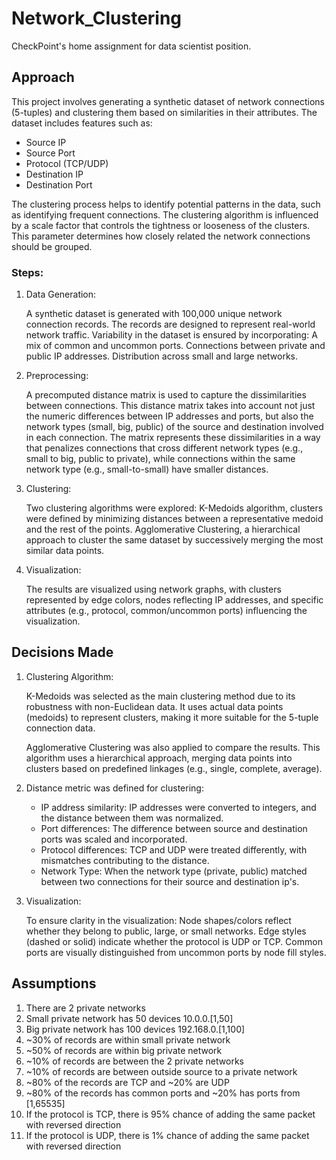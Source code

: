 # Network_Clustering
CheckPoint's home assignment for data scientist position.

## Approach
This project involves generating a synthetic dataset of network connections (5-tuples) and clustering them based on similarities in their attributes. The dataset includes features such as:
  * Source IP
  * Source Port
  * Protocol (TCP/UDP)
  * Destination IP
  * Destination Port

The clustering process helps to identify potential patterns in the data, such as identifying frequent connections.
The clustering algorithm is influenced by a scale factor that controls the tightness or looseness of the clusters. This parameter determines how closely related the network connections should be grouped.

### Steps:

1. Data Generation: 

    A synthetic dataset is generated with 100,000 unique network connection records.
    The records are designed to represent real-world network traffic.
    Variability in the dataset is ensured by incorporating:
    A mix of common and uncommon ports.
    Connections between private and public IP addresses.
    Distribution across small and large networks.


2. Preprocessing:

    A precomputed distance matrix is used to capture the dissimilarities between connections.
    This distance matrix takes into account not just the numeric differences between IP addresses and ports, but also the network types (small, big, public) of the source and destination involved in each connection.
    The matrix represents these dissimilarities in a way that penalizes connections that cross different network types (e.g., small to big, public to private), while connections within the same network type (e.g., small-to-small) have smaller distances.


3. Clustering:

    Two clustering algorithms were explored:
    K-Medoids algorithm, clusters were defined by minimizing distances between a representative medoid and the rest of the points.
    Agglomerative Clustering, a hierarchical approach to cluster the same dataset by successively merging the most similar data points.


4. Visualization:

    The results are visualized using network graphs, with clusters represented by edge colors, nodes reflecting IP addresses, and specific attributes (e.g., protocol, common/uncommon ports) influencing the visualization.


## Decisions Made
1. Clustering Algorithm:

    K-Medoids was selected as the main clustering method due to its robustness with non-Euclidean data. It uses actual data points (medoids) to represent clusters, making it more suitable for the 5-tuple connection data.
    
    Agglomerative Clustering was also applied to compare the results. This algorithm uses a hierarchical approach, merging data points into clusters based on predefined linkages (e.g., single, complete, average).


2. Distance metric was defined for clustering:
    * IP address similarity: IP addresses were converted to integers, and the distance between them was normalized.
    * Port differences: The difference between source and destination ports was scaled and         incorporated.
    * Protocol differences: TCP and UDP were treated differently, with mismatches contributing to the distance.
    * Network Type: When the network type (private, public) matched between two connections for their source and destination ip's.


3. Visualization:

    To ensure clarity in the visualization:
    Node shapes/colors reflect whether they belong to public, large, or small networks.
    Edge styles (dashed or solid) indicate whether the protocol is UDP or TCP.
    Common ports are visually distinguished from uncommon ports by node fill styles.


## Assumptions

1. There are 2 private networks
2. Small private network has 50 devices 10.0.0.[1,50]
3. Big private network has 100 devices 192.168.0.[1,100]
4. ~30% of records are within small private network
5. ~50% of records are within big private network
6. ~10% of records are between the 2 private networks
7. ~10% of records are between outside source to a private network
8. ~80% of the records are TCP and ~20% are UDP
9. ~80% of the records has common ports and ~20% has ports from [1,65535]
10. If the protocol is TCP, there is 95% chance of adding the same packet with reversed direction
11. If the protocol is UDP, there is 1% chance of adding the same packet with reversed direction
